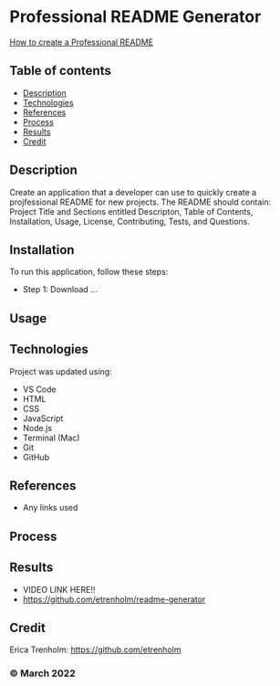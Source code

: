 # Professional README Generator

[How to create a Professional README](https://coding-boot-camp.github.io/full-stack/github/professional-readme-guide)

## Table of contents
* [Description](#description)
* [Technologies](#technologies)
* [References](#references)
* [Process](#process)
* [Results](#results)
* [Credit](#credit)

## Description
Create an application that a developer can use to quickly create a projfessional README for new projects. The README should contain: Project Title and Sections entitled Descripton, Table of Contents, Installation, Usage, License, Contributing, Tests, and Questions.

## Installation
To run this application, follow these steps:

* Step 1: Download ...

## Usage
	
## Technologies
Project was updated using:
* VS Code
* HTML
* CSS
* JavaScript
* Node.js
* Terminal (Mac)
* Git
* GitHub

## References
* Any links used

## Process

## Results
* VIDEO LINK HERE!!
* https://github.com/etrenholm/readme-generator

## Credit

Erica Trenholm: https://github.com/etrenholm

### ©️ March 2022
